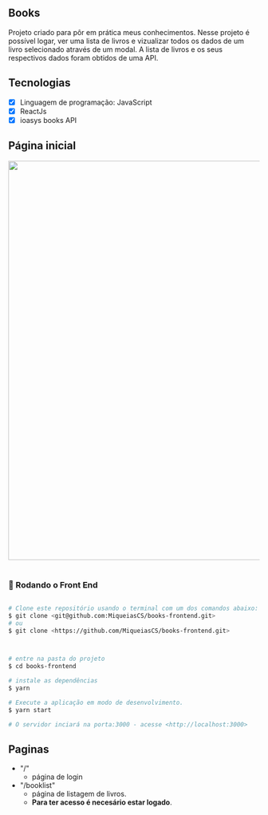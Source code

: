## Books

Projeto criado para pôr em prática meus conhecimentos. Nesse projeto é possível logar, ver uma lista de livros e vizualizar todos os dados de um livro selecionado através de um modal. A lista de livros e os seus respectivos dados foram obtidos de uma API. 

## Tecnologias

- [x] Linguagem de programação: JavaScript
- [x] ReactJs
- [x] ioasys books API 

## Página inicial
<div align="center">
   <img width="800px" hight="300px" src="https://user-images.githubusercontent.com/86490798/184193909-4d075372-95f9-4546-ac79-abf5c488b252.png" /><br><br>
    
</div>

### 🎲 Rodando o Front End

```bash

# Clone este repositório usando o terminal com um dos comandos abaixo:
$ git clone <git@github.com:MiqueiasCS/books-frontend.git>
# ou
$ git clone <https://github.com/MiqueiasCS/books-frontend.git>



# entre na pasta do projeto
$ cd books-frontend

# instale as dependências
$ yarn

# Execute a aplicação em modo de desenvolvimento.
$ yarn start

# O servidor inciará na porta:3000 - acesse <http://localhost:3000>

```

## Paginas

- "/"
  - página de login
- "/booklist"
  - página de listagem de livros. 
  - **Para ter acesso é necesário estar logado**.
